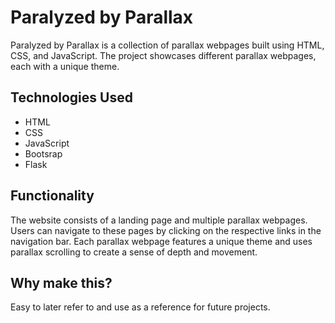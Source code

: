 # Paralyzed by Parallax

Paralyzed by Parallax is a collection of parallax webpages built using HTML, CSS, and JavaScript. The project showcases different parallax webpages, each with a unique theme.

## Technologies Used

- HTML
- CSS
- JavaScript
- Bootsrap
- Flask

## Functionality

The website consists of a landing page and multiple parallax webpages. Users can navigate to these pages by clicking on the respective links in the navigation bar. Each parallax webpage features a unique theme and uses parallax scrolling to create a sense of depth and movement.

## Why make this?

Easy to later refer to and use as a reference for future projects.
